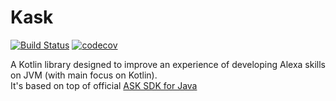 # Kask 
[![Build Status](https://travis-ci.org/Stvad/kask.svg?branch=master)](https://travis-ci.org/Stvad/kask)
[![codecov](https://codecov.io/gh/Stvad/kask/branch/master/graph/badge.svg)](https://codecov.io/gh/Stvad/kask)


A Kotlin library designed to improve an experience of developing Alexa skills on JVM (with main focus on Kotlin).   
It's based on top of official [ASK SDK for Java](https://github.com/alexa/alexa-skills-kit-sdk-for-java)  